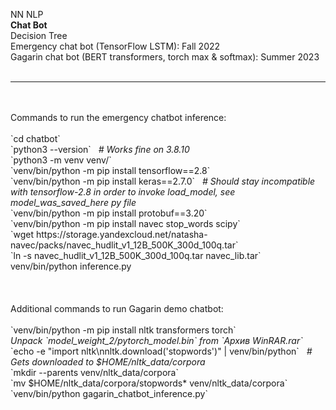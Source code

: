 NN NLP<br/>
<b>Chat Bot</b><br/>
Decision Tree<br/>
Emergency chat bot (TensorFlow LSTM): Fall 2022<br/>
Gagarin chat bot (BERT transformers, torch max &amp; softmax): Summer 2023<br/>
<br/>
<hr/>
<br/><br/>
Commands to run the emergency chatbot inference:<br/><br/>
`cd chatbot`<br/>
`python3 --version` &nbsp; <i># Works fine on 3.8.10</i><br/>
`python3 -m venv venv/`<br/>
`venv/bin/python -m pip install tensorflow==2.8`<br/>
`venv/bin/python -m pip install keras==2.7.0` &nbsp; <i># Should stay incompatible with tensorflow-2.8 in order to invoke load_model, see model_was_saved_here py file</i><br/>
`venv/bin/python -m pip install protobuf==3.20`<br/>
`venv/bin/python -m pip install navec stop_words scipy`<br/>
`wget https://storage.yandexcloud.net/natasha-navec/packs/navec_hudlit_v1_12B_500K_300d_100q.tar`<br/>
`ln -s navec_hudlit_v1_12B_500K_300d_100q.tar navec_lib.tar`<br/>
venv/bin/python inference.py<br/>
<br/><br/><br/>
Additional commands to run Gagarin demo chatbot:<br/><br/>
`venv/bin/python -m pip install nltk transformers torch`<br/>
<i>Unpack `model_weight_2/pytorch_model.bin` from `Архив WinRAR.rar`</i><br/>
`echo -e "import nltk\nnltk.download('stopwords')" | venv/bin/python` &nbsp; <i># Gets downloaded to $HOME/nltk_data/corpora</i><br/>
`mkdir --parents venv/nltk_data/corpora`<br/>
`mv $HOME/nltk_data/corpora/stopwords* venv/nltk_data/corpora`<br/>
`venv/bin/python gagarin_chatbot_inference.py`</br>
